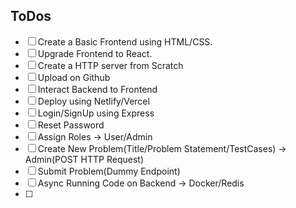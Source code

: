 ## ToDos

- [ ] Create a Basic Frontend using HTML/CSS.
- [ ] Upgrade Frontend to React.
- [ ] Create a HTTP server from Scratch
- [ ] Upload on Github
- [ ] Interact Backend to Frontend
- [ ] Deploy using Netlify/Vercel
- [ ] Login/SignUp using Express
- [ ] Reset Password
- [ ] Assign Roles -> User/Admin
- [ ] Create New Problem(Title/Problem Statement/TestCases) -> Admin(POST HTTP Request)
- [ ] Submit Problem(Dummy Endpoint)
- [ ] Async Running Code on Backend -> Docker/Redis
- [ ] 